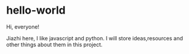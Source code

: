 # hello-world

Hi, everyone!

Jiazhi here, I like javascript and python.
I will store ideas,resources and other things about them in this project.
